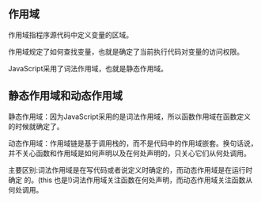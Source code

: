 ##  作用域

作用域指程序源代码中定义变量的区域。

作用域规定了如何查找变量，也就是确定了当前执行代码对变量的访问权限。

JavaScript采用了词法作用域，也就是静态作用域。

##  静态作用域和动态作用域

静态作用域：因为JavaScript采用的是词法作用域，所以函数作用域在函数定义的时候就确定了。

动态作用域：作用域链是基于调用栈的，而不是代码中的作用域嵌套。换句话说，并不关心函数和作用域是如何声明以及在何处声明的，只关心它们从何处调用。

主要区别:词法作用域是在写代码或者说定义时确定的，而动态作用域是在运行时确定 的。(this 也是!)词法作用域关注函数在何处声明，而动态作用域关注函数从何处调用。


